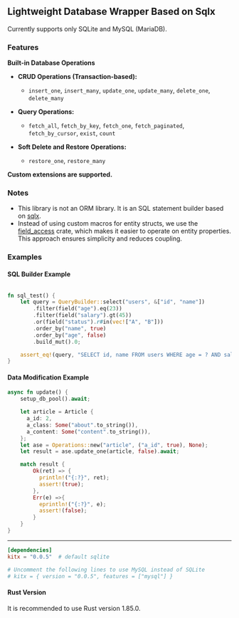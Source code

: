 ## Lightweight Database Wrapper Based on Sqlx

Currently supports only SQLite and MySQL (MariaDB).

### Features

**Built-in Database Operations**

- **CRUD Operations (Transaction-based):**
  - `insert_one`, `insert_many`, `update_one`, `update_many`, `delete_one`, `delete_many`

- **Query Operations:**
  - `fetch_all`, `fetch_by_key`, `fetch_one`, `fetch_paginated`, `fetch_by_cursor`, `exist`, `count`

- **Soft Delete and Restore Operations:**
  - `restore_one`, `restore_many`

**Custom extensions are supported.**

### Notes

- This library is not an ORM library. It is an SQL statement builder based on [sqlx](https://crates.io/crates/sqlx).
- Instead of using custom macros for entity structs, we use the [field_access](https://crates.io/crates/field_access) crate, which makes it easier to operate on entity properties. This approach ensures simplicity and reduces coupling.

### Examples

#### SQL Builder Example

```rust

fn sql_test() {
    let query = QueryBuilder::select("users", &["id", "name"])
        .filter(field("age").eq(23))
        .filter(field("salary").gt(45))
        .or(field("status").r#in(vec!["A", "B"]))
        .order_by("name", true)
        .order_by("age", false)
        .build_mut().0;

    assert_eq!(query, "SELECT id, name FROM users WHERE age = ? AND salary > ? OR status IN (?, ?) ORDER BY name ASC, age DESC");
}
```

#### Data Modification Example  

```rust
async fn update() {
    setup_db_pool().await;

    let article = Article {
      a_id: 2,
      a_class: Some("about".to_string()),
      a_content: Some("content".to_string()),
    };
    let ase = Operations::new("article", ("a_id", true), None);
    let result = ase.update_one(article, false).await;

    match result {
        Ok(ret) => {
          println!("{:?}", ret);
          assert!(true);
        },
        Err(e) =>{
          eprintln!("{:?}", e);
          assert!(false);
        }
    }
}
```

--------------------

```toml
[dependencies]
kitx = "0.0.5"  # default sqlite

# Uncomment the following lines to use MySQL instead of SQLite
# kitx = { version = "0.0.5", features = ["mysql"] } 

```

#### Rust Version
It is recommended to use Rust version 1.85.0.
